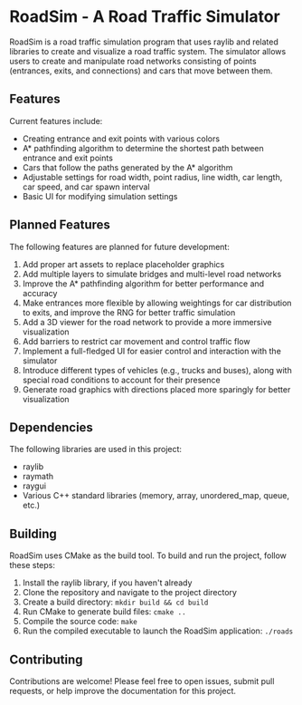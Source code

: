 # RoadSim - A Road Traffic Simulator

RoadSim is a road traffic simulation program that uses raylib and related libraries to create and visualize a road traffic system. The simulator allows users to create and manipulate road networks consisting of points (entrances, exits, and connections) and cars that move between them.

## Features

Current features include:
- Creating entrance and exit points with various colors
- A* pathfinding algorithm to determine the shortest path between entrance and exit points
- Cars that follow the paths generated by the A* algorithm
- Adjustable settings for road width, point radius, line width, car length, car speed, and car spawn interval
- Basic UI for modifying simulation settings

## Planned Features

The following features are planned for future development:

1. Add proper art assets to replace placeholder graphics
2. Add multiple layers to simulate bridges and multi-level road networks
3. Improve the A* pathfinding algorithm for better performance and accuracy
4. Make entrances more flexible by allowing weightings for car distribution to exits, and improve the RNG for better traffic simulation
5. Add a 3D viewer for the road network to provide a more immersive visualization
6. Add barriers to restrict car movement and control traffic flow
7. Implement a full-fledged UI for easier control and interaction with the simulator
8. Introduce different types of vehicles (e.g., trucks and buses), along with special road conditions to account for their presence
9. Generate road graphics with directions placed more sparingly for better visualization

## Dependencies

The following libraries are used in this project:

- raylib
- raymath
- raygui
- Various C++ standard libraries (memory, array, unordered_map, queue, etc.)

## Building

RoadSim uses CMake as the build tool. To build and run the project, follow these steps:

1. Install the raylib library, if you haven't already
2. Clone the repository and navigate to the project directory
3. Create a build directory: `mkdir build && cd build`
4. Run CMake to generate build files: `cmake ..`
5. Compile the source code: `make`
6. Run the compiled executable to launch the RoadSim application: `./roads`

## Contributing

Contributions are welcome! Please feel free to open issues, submit pull requests, or help improve the documentation for this project.

